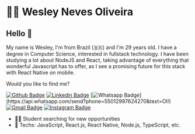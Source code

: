 # :man_technologist: Wesley Neves Oliveira

## Hello 👋

My name is Wesley, I'm from Brazil (🇧🇷) and I'm 29 years old. I have a degree in Computer Science, interested in fullstack technology. I have been studying a lot about NodeJS and React, taking advantage of everything that wonderful Javascript has to offer, as I see a promising future for this stack with React Native on mobile. 

Would you like to find me?

[![Github Badge](https://img.shields.io/badge/-Github-000?style=flat-square&logo=Github&logoColor=white&link=https://github.com/wesleynevesoliveira)](https://github.com/wesleynevesoliveira)
[![Linkedin Badge](https://img.shields.io/badge/-LinkedIn-blue?style=flat-square&logo=Linkedin&logoColor=white&link=https://www.linkedin.com/in/wesleynevesoliveira/)](https://www.linkedin.com/in/wesleynevesoliveira/)
[![Whatsapp Badge](https://img.shields.io/badge/-Whatsapp-4CA143?style=flat-square&labelColor=4CA143&logo=whatsapp&logoColor=white&link=https://api.whatsapp.com/send?phone=55012997624270&text=OI!)](https://api.whatsapp.com/send?phone=55012997624270&text=OI!)
[![Gmail Badge](https://img.shields.io/badge/-Gmail-c14438?style=flat-square&logo=Gmail&logoColor=white&link=mailto:wesley.neves.oliveira@gmail.com)](mailto:wesley.neves.oliveira@gmail.com)
[![Instagram Badge](https://img.shields.io/badge/-Instagram-violet?style=flat-square&logo=Instagram&logoColor=white&link=https://www.instagram.com/__wesleyneves/)](https://www.instagram.com/__wesleyneves/) 

- :office_worker: Student searching for new opportunities
- :blue_heart: Techs: JavaScript, React.js, React Native, Node.js, TypeScript, etc.


